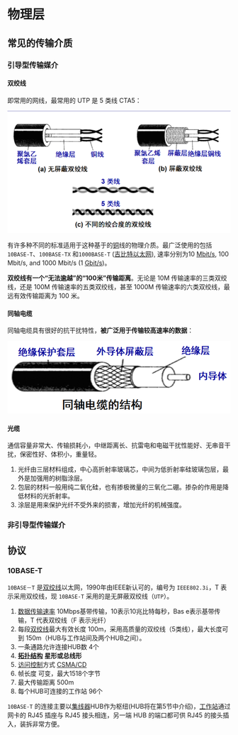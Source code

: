 # 物理层

## 常见的传输介质

### 引导型传输媒介

#### 双绞线

即常用的网线，最常用的 UTP 是 5 类线 CTA5：

![双绞线](../../../.gitbook/assets/双绞线.png)

有许多种不同的标准适用于这种基于的[铜](https://zh.wikipedia.org/wiki/%E9%93%9C)线的物理介质。最广泛使用的包括 `10BASE-T`、`100BASE-TX` 和`1000BASE-T` ([吉比特以太网](https://zh.wikipedia.org/wiki/%E5%90%89%E6%AF%94%E7%89%B9%E4%BB%A5%E5%A4%AA%E7%BD%91)), 速率分别为10 [Mbit/s](https://zh.wikipedia.org/w/index.php?title=Megabit_per_second\&action=edit\&redlink=1), 100 Mbit/s, and 1000 Mbit/s (1 [Gbit/s](https://zh.wikipedia.org/w/index.php?title=Gbit/s\&action=edit\&redlink=1))。

**双绞线有一个“无法逾越”的“100米”传输距离**。无论是 10M 传输速率的三类双绞线，还是 100M 传输速率的五类双绞线，甚至 1000M 传输速率的六类双绞线，最远有效传输距离为 100 米。

#### 同轴电缆

同轴电缆具有很好的抗干扰特性，**被广泛用于传输较高速率的数据**：

![同轴电缆](../../../.gitbook/assets/同轴电缆.png)

#### 光缆

通信容量非常大、传输损耗小，中继距离长、抗雷电和电磁干扰性能好、无串音干扰，保密性好、体积小，重量轻。

1. 光纤由三层材料组成，中心高折射率玻璃芯，中间为低折射率硅玻璃包层，最外是加强用的树脂涂层。
2. 包层的材料一般用纯二氧化硅，也有掺极微量的三氧化二硼。掺杂的作用是降低材料的光折射率。
3. 涂层是用来保护光纤不受外来的损害，增加光纤的机械强度。

### 非引导型传输媒介

## 协议

### 10BASE-T

`10BASE－T` 是[双绞线](https://baike.baidu.com/item/%E5%8F%8C%E7%BB%9E%E7%BA%BF)以太网，1990年由IEEE新认可的，编号为 `IEEE802.3i`，T 表示采用双绞线，现 `10BASE-T` 采用的是无屏蔽双绞线（`UTP`）。

1. [数据传输速率](https://baike.baidu.com/item/%E6%95%B0%E6%8D%AE%E4%BC%A0%E8%BE%93%E9%80%9F%E7%8E%87) 10Mbps基带传输，10表示10兆比特每秒，Bas e表示基带传输，T 代表双绞线（F 表示光纤）
2. 每段[双绞线](https://baike.baidu.com/item/%E5%8F%8C%E7%BB%9E%E7%BA%BF)最大有效长度 100m，采用高质量的双绞线（5类线），最大长度可到 150m（HUB与工作站间及两个HUB之间）。
3. 一条通路允许连接HUB数 4个
4. [**拓扑结构**](https://baike.baidu.com/item/%E6%8B%93%E6%89%91%E7%BB%93%E6%9E%84) **星形或总线形**
5. [访问控制](https://baike.baidu.com/item/%E8%AE%BF%E9%97%AE%E6%8E%A7%E5%88%B6)方式 [CSMA/CD](https://baike.baidu.com/item/CSMA%2FCD)
6. 帧长度 可变，最大1518个字节
7. 最大传输距离 500m
8. 每个HUB可连接的工作站 96个

`10BASE-T` 的连接主要以[集线器](https://baike.baidu.com/item/%E9%9B%86%E7%BA%BF%E5%99%A8)HUB作为枢纽(HUB将在第5节中介绍)，[工作站](https://baike.baidu.com/item/%E5%B7%A5%E4%BD%9C%E7%AB%99)通过网卡的 RJ45 插座与 RJ45 接头相连，另一端 HUB 的端口都可供 RJ45 的接头插入，装拆非常方便。
